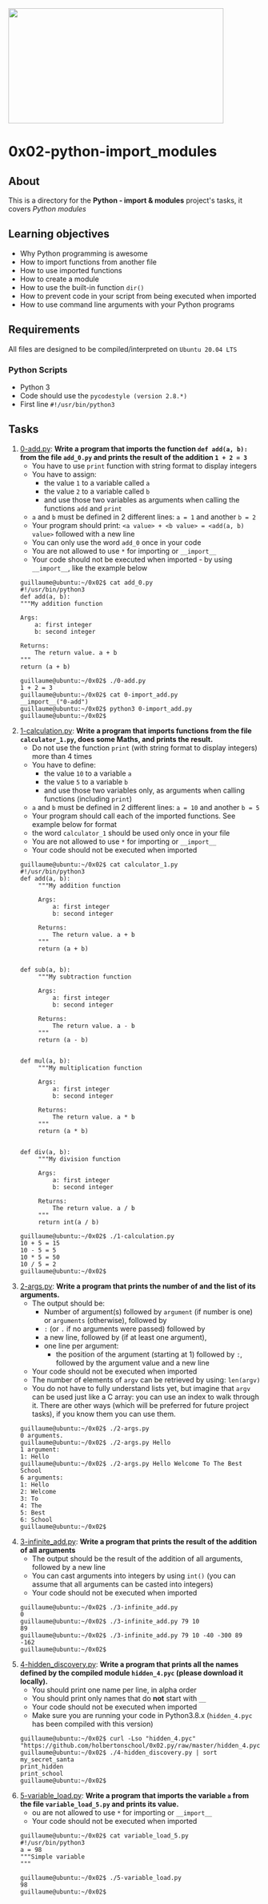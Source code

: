 <img src="https://miro.medium.com/max/664/1*pA8a2yHULkxj-f1OPSDrrQ.png" width=430 height=230>

# 0x02-python-import_modules
## About
This is a directory for the **Python - import & modules** project's tasks, it covers *Python modules*
## Learning objectives
- Why Python programming is awesome
- How to import functions from another file
- How to use imported functions
- How to create a module
- How to use the built-in function `dir()`
- How to prevent code in your script from being executed when imported
- How to use command line arguments with your Python programs
## Requirements
All files are designed to be compiled/interpreted on `Ubuntu 20.04 LTS`
### Python Scripts
- Python 3
- Code should use the `pycodestyle (version 2.8.*)`
- First line `#!/usr/bin/python3`
## Tasks
1. [0-add.py](https://github.com/saad-out/alx-higher_level_programming/blob/main/0x02-python-import_modules/0-add.py): **Write a program that imports the function `def add(a, b):` from the file `add_0.py` and prints the result of the addition `1 + 2 = 3`**
   * You have to use `print` function with string format to display integers
   * You have to assign:
     * the value `1` to a variable called `a`
     * the value `2` to a variable called `b`
     * and use those two variables as arguments when calling the functions `add` and `print`
   * `a` and `b` must be defined in 2 different lines: `a = 1` and another `b = 2`
   * Your program should print: `<a value> + <b value> = <add(a, b) value>` followed with a new line
   * You can only use the word `add_0` once in your code
   * You are not allowed to use `*` for importing or `__import__`
   * Your code should not be executed when imported - by using `__import__`, like the example below
   ```
   guillaume@ubuntu:~/0x02$ cat add_0.py
   #!/usr/bin/python3
   def add(a, b):
   """My addition function

   Args:
       a: first integer
       b: second integer
   
   Returns:
       The return value. a + b
   """
   return (a + b)
   
   guillaume@ubuntu:~/0x02$ ./0-add.py
   1 + 2 = 3
   guillaume@ubuntu:~/0x02$ cat 0-import_add.py
   __import__("0-add")
   guillaume@ubuntu:~/0x02$ python3 0-import_add.py 
   guillaume@ubuntu:~/0x02$ 
   ```
1. [1-calculation.py](https://github.com/saad-out/alx-higher_level_programming/blob/main/0x02-python-import_modules/1-calculation.py): **Write a program that imports functions from the file `calculator_1.py`, does some Maths, and prints the result.**
   * Do not use the function `print` (with string format to display integers) more than 4 times
   * You have to define:
     * the value `10` to a variable `a`
     * the value `5` to a variable `b`
     * and use those two variables only, as arguments when calling functions (including `print`)
   * `a` and `b` must be defined in 2 different lines: `a = 10` and another `b = 5`
   * Your program should call each of the imported functions. See example below for format
   * the word `calculator_1` should be used only once in your file
   * You are not allowed to use `*` for importing or `__import__`
   * Your code should not be executed when imported
   ```
   guillaume@ubuntu:~/0x02$ cat calculator_1.py
   #!/usr/bin/python3
   def add(a, b):
        """My addition function

        Args:
            a: first integer
            b: second integer

        Returns:
            The return value. a + b
        """
        return (a + b)


   def sub(a, b):
        """My subtraction function

        Args:
            a: first integer
            b: second integer

        Returns:
            The return value. a - b
        """
        return (a - b)


   def mul(a, b):
        """My multiplication function

        Args:
            a: first integer
            b: second integer

        Returns:
            The return value. a * b
        """
        return (a * b)


   def div(a, b):
        """My division function

        Args:
            a: first integer
            b: second integer

        Returns:
            The return value. a / b
        """
        return int(a / b)

   guillaume@ubuntu:~/0x02$ ./1-calculation.py
   10 + 5 = 15
   10 - 5 = 5
   10 * 5 = 50
   10 / 5 = 2
   guillaume@ubuntu:~/0x02$
   ```
1. [2-args.py](https://github.com/saad-out/alx-higher_level_programming/blob/main/0x02-python-import_modules/2-args.py): **Write a program that prints the number of and the list of its arguments.**
   * The output should be:
     * Number of argument(s) followed by `argument` (if number is one) or `arguments` (otherwise), followed by
     * `:` (or `.` if no arguments were passed) followed by
     * a new line, followed by (if at least one argument),
     * one line per argument:
       * the position of the argument (starting at 1) followed by `:`, followed by the argument value and a new line
   * Your code should not be executed when imported
   * The number of elements of `argv` can be retrieved by using: `len(argv)`
   * You do not have to fully understand lists yet, but imagine that `argv` can be used just like a C array: you can use an index to walk through it. There are other ways (which will be preferred for future project tasks), if you know them you can use them.
   ```
   guillaume@ubuntu:~/0x02$ ./2-args.py 
   0 arguments.
   guillaume@ubuntu:~/0x02$ ./2-args.py Hello
   1 argument:
   1: Hello
   guillaume@ubuntu:~/0x02$ ./2-args.py Hello Welcome To The Best School
   6 arguments:
   1: Hello
   2: Welcome
   3: To
   4: The
   5: Best
   6: School
   guillaume@ubuntu:~/0x02$ 
   ```
1. [3-infinite_add.py](https://github.com/saad-out/alx-higher_level_programming/blob/main/0x02-python-import_modules/3-infinite_add.py): **Write a program that prints the result of the addition of all arguments**
   * The output should be the result of the addition of all arguments, followed by a new line
   * You can cast arguments into integers by using `int()` (you can assume that all arguments can be casted into integers)
   * Your code should not be executed when imported
   ```
   guillaume@ubuntu:~/0x02$ ./3-infinite_add.py
   0
   guillaume@ubuntu:~/0x02$ ./3-infinite_add.py 79 10
   89
   guillaume@ubuntu:~/0x02$ ./3-infinite_add.py 79 10 -40 -300 89 
   -162
   guillaume@ubuntu:~/0x02$ 
   ```
1. [4-hidden_discovery.py](https://github.com/saad-out/alx-higher_level_programming/blob/main/0x02-python-import_modules/4-hidden_discovery.py): **Write a program that prints all the names defined by the compiled module `hidden_4.pyc` (please download it locally).**
   * You should print one name per line, in alpha order
   * You should print only names that do **not** start with `__`
   * Your code should not be executed when imported
   * Make sure you are running your code in Python3.8.x (`hidden_4.pyc` has been compiled with this version)
   ```
   guillaume@ubuntu:~/0x02$ curl -Lso "hidden_4.pyc" "https://github.com/holbertonschool/0x02.py/raw/master/hidden_4.pyc"
   guillaume@ubuntu:~/0x02$ ./4-hidden_discovery.py | sort
   my_secret_santa
   print_hidden
   print_school
   guillaume@ubuntu:~/0x02$ 
   ```
1. [5-variable_load.py](https://github.com/saad-out/alx-higher_level_programming/blob/main/0x02-python-import_modules/5-variable_load.py): **Write a program that imports the variable `a` from the file `variable_load_5.py` and prints its value.**
   * ou are not allowed to use `*` for importing or `__import__`
   * Your code should not be executed when imported
   ```
   guillaume@ubuntu:~/0x02$ cat variable_load_5.py
   #!/usr/bin/python3
   a = 98
   """Simple variable
   """

   guillaume@ubuntu:~/0x02$ ./5-variable_load.py
   98
   guillaume@ubuntu:~/0x02$
   ```
